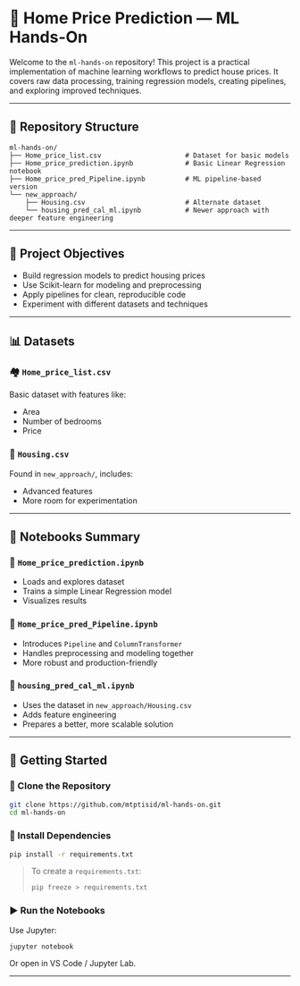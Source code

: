 # 🏡 Home Price Prediction — ML Hands-On

Welcome to the `ml-hands-on` repository! This project is a practical implementation of machine learning workflows to predict house prices. It covers raw data processing, training regression models, creating pipelines, and exploring improved techniques.

---

## 📁 Repository Structure

```
ml-hands-on/
├── Home_price_list.csv                     # Dataset for basic models
├── Home_price_prediction.ipynb             # Basic Linear Regression notebook
├── Home_price_pred_Pipeline.ipynb          # ML pipeline-based version
└── new_approach/
    ├── Housing.csv                         # Alternate dataset
    └── housing_pred_cal_ml.ipynb           # Newer approach with deeper feature engineering
```

---


## 📌 Project Objectives

- Build regression models to predict housing prices
- Use Scikit-learn for modeling and preprocessing
- Apply pipelines for clean, reproducible code
- Experiment with different datasets and techniques

---

## 📊 Datasets

### 🏘️ `Home_price_list.csv`

Basic dataset with features like:
- Area
- Number of bedrooms
- Price

### 🏡 `Housing.csv`

Found in `new_approach/`, includes:
- Advanced features
- More room for experimentation

---

## 🧠 Notebooks Summary

### 📘 `Home_price_prediction.ipynb`

- Loads and explores dataset
- Trains a simple Linear Regression model
- Visualizes results

### 📗 `Home_price_pred_Pipeline.ipynb`

- Introduces `Pipeline` and `ColumnTransformer`
- Handles preprocessing and modeling together
- More robust and production-friendly

### 📙 `housing_pred_cal_ml.ipynb`

- Uses the dataset in `new_approach/Housing.csv`
- Adds feature engineering
- Prepares a better, more scalable solution

---

## 🚀 Getting Started

### 🔧 Clone the Repository

```bash
git clone https://github.com/mtptisid/ml-hands-on.git
cd ml-hands-on
```

### 🧰 Install Dependencies

```bash
pip install -r requirements.txt
```

> To create a `requirements.txt`:
> 
> ```bash
> pip freeze > requirements.txt
> ```

### ▶️ Run the Notebooks

Use Jupyter:

```bash
jupyter notebook
```

Or open in VS Code / Jupyter Lab.

---
